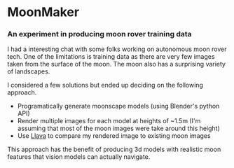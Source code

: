 # MoonMaker

### An experiment in producing moon rover training data

I had a interesting chat with some folks working on autonomous moon rover tech. One of the limitations is training data as there are very few images taken from the surface of the moon. The moon also has a surprising variety of landscapes.

I considered a few solutions but ended up deciding on the following approach.

 - Programatically generate moonscape models (using Blender's python API)
 - Render multiple images for each model at heights of ~1.5m (I'm assuming that most of the moon images were take around this height)
 - Use [Llava](https://ollama.com/library/llava) to compare my rendered image to existing moon images

This approach has the benefit of producing 3d models with realistic moon features that vision models can actually navigate.
